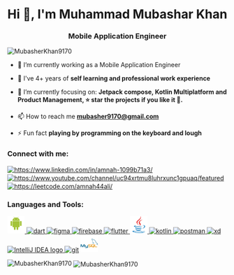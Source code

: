 <!--
**MubasherKhan9170/MubasherKhan9170** is a ✨ _special_ ✨ repository because its `README.md` (this file) appears on your GitHub profile.

Here are some ideas to get you started:

- 🔭 I’m currently working on ...
- 🌱 I’m currently learning ...
- 👯 I’m looking to collaborate on ...
- 🤔 I’m looking for help with ...
- 💬 Ask me about ...
- 📫 How to reach me: ...
- 😄 Pronouns: ...
- ⚡ Fun fact: ...
-->

<h1 align="center">Hi 👋, I'm Muhammad Mubashar Khan</h1>
<h3 align="center">Mobile Application Engineer</h3>

<p align="left"> <img src="https://komarev.com/ghpvc/?username=MubasherKhan9170&label=Profile%20views&color=0e75b6&style=flat" alt="MubasherKhan9170" /> </p>

- 🔭 I’m currently working as a Mobile Application Engineer

- 🌱 I've 4+ years of **self learning and professional work experience**

- 🎯 I’m currently focusing on: **Jetpack compose, Kotlin Multiplatform and Product Management, ⭐️ star the projects if you like it 🤩.**

- 📫 How to reach me **mubasher9170@gmail.com**

- ⚡ Fun fact **playing by programming on the keyboard and lough**

<h3 align="left">Connect with me:</h3>
<p align="left">
<a href="https://linkedin.com/in/https://www.linkedin.com/in/amnah-1099b71a3/" target="blank"><img align="center" src="https://raw.githubusercontent.com/rahuldkjain/github-profile-readme-generator/master/src/images/icons/Social/linked-in-alt.svg" alt="https://www.linkedin.com/in/amnah-1099b71a3/" height="30" width="40" /></a>
<a href="https://www.youtube.com/c/https://www.youtube.com/channel/uc94xrtmu8luhrxunc1gpuaq/featured" target="blank"><img align="center" src="https://raw.githubusercontent.com/rahuldkjain/github-profile-readme-generator/master/src/images/icons/Social/youtube.svg" alt="https://www.youtube.com/channel/uc94xrtmu8luhrxunc1gpuaq/featured" height="30" width="40" /></a>
<a href="https://www.leetcode.com/https://leetcode.com/amnah44ali/" target="blank"><img align="center" src="https://raw.githubusercontent.com/rahuldkjain/github-profile-readme-generator/master/src/images/icons/Social/leet-code.svg" alt="https://leetcode.com/amnah44ali/" height="30" width="40" /></a>
</p>


<h3 align="left">Languages and Tools:</h3>
<p align="left"> <a href="https://developer.android.com" target="_blank" rel="noreferrer"> <img src="https://raw.githubusercontent.com/devicons/devicon/master/icons/android/android-original-wordmark.svg" alt="android" width="40" height="40"/> </a> <a href="https://dart.dev" target="_blank" rel="noreferrer"> <img src="https://www.vectorlogo.zone/logos/dartlang/dartlang-icon.svg" alt="dart" width="40" height="40"/> </a> <a href="https://www.figma.com/" target="_blank" rel="noreferrer"> <img src="https://www.vectorlogo.zone/logos/figma/figma-icon.svg" alt="figma" width="40" height="40"/> </a> <a href="https://firebase.google.com/" target="_blank" rel="noreferrer"> <img src="https://www.vectorlogo.zone/logos/firebase/firebase-icon.svg" alt="firebase" width="40" height="40"/> </a> <a href="https://flutter.dev" target="_blank" rel="noreferrer"> <img src="https://www.vectorlogo.zone/logos/flutterio/flutterio-icon.svg" alt="flutter" width="40" height="40"/> </a> <a href="https://www.java.com" target="_blank" rel="noreferrer"> <img src="https://raw.githubusercontent.com/devicons/devicon/master/icons/java/java-original.svg" alt="java" width="40" height="40"/> </a> <a href="https://kotlinlang.org" target="_blank" rel="noreferrer"> <img src="https://www.vectorlogo.zone/logos/kotlinlang/kotlinlang-icon.svg" alt="kotlin" width="40" height="40"/> </a> <a href="https://postman.com" target="_blank" rel="noreferrer"> <img src="https://www.vectorlogo.zone/logos/getpostman/getpostman-icon.svg" alt="postman" width="40" height="40"/> </a> <a href="https://www.adobe.com/products/xd.html" target="_blank" rel="noreferrer"> <img src="https://cdn.worldvectorlogo.com/logos/adobe-xd.svg" alt="xd" width="40" height="40"/> 
<a href="https://www.jetbrains.com/idea/" target="_blank">  <img src="https://resources.jetbrains.com/storage/products/intellij-idea/img/meta/intellij-idea_logo_300x300.png" alt="IntelliJ IDEA logo" width="40"height="40"/> <a href="https://git-scm.com/" target="_blank"> <img src="https://www.vectorlogo.zone/logos/git-scm/git-scm-icon.svg" alt="git" width="40" height="40"/></a>
<a href="https://www.mysql.com/" target="_blank"> <img src="https://raw.githubusercontent.com/devicons/devicon/master/icons/mysql/mysql-original-wordmark.svg" alt="mysql" width="40" height="40"/> </a> </p>

<p><img align="left" src="https://github-readme-stats.vercel.app/api/top-langs?username=MubasherKhan9170&show_icons=true&locale=en&layout=compact" alt="MubasherKhan9170" /></p>

<p>&nbsp;<img align="center" src="https://github-readme-stats.vercel.app/api?username=MubasherKhan9170&show_icons=true&locale=en" alt="MubasherKhan9170" /></p>
